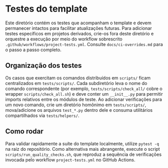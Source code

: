 # Testes do template

Este diretório contém os testes que acompanham o template e devem permanecer
intactos para facilitar atualizações futuras. Para adicionar testes específicos
em projetos derivados, crie-os fora deste diretório e orquestre a execução por
meio do workflow sobrescrito `.github/workflows/project-tests.yml`. Consulte
`docs/ci-overrides.md` para o passo a passo completo.

## Organização dos testes

Os casos que exercitam os comandos distribuídos em `scripts/` ficam centralizados
em `tests/scripts/`. Cada subdiretório leva o nome do comando correspondente
(por exemplo, `tests/scripts/check_all/` cobre o wrapper `scripts/check_all.sh`)
e deve conter um `__init__.py` para permitir imports relativos entre os módulos
de teste. Ao adicionar verificações para um novo comando, crie um diretório
homônimo em `tests/scripts/`, mova/adicione os arquivos `test_*.py` dentro dele e
consuma utilitários compartilhados via `tests/helpers/`.

## Como rodar

Para validar rapidamente a suíte do template localmente, utilize `pytest -q` na
raiz do repositório. Como alternativa mais abrangente, execute o script
`scripts/run_quality_checks.sh`, que reproduz a sequência de verificações
invocada pelo workflow `project-tests.yml` no GitHub Actions.
